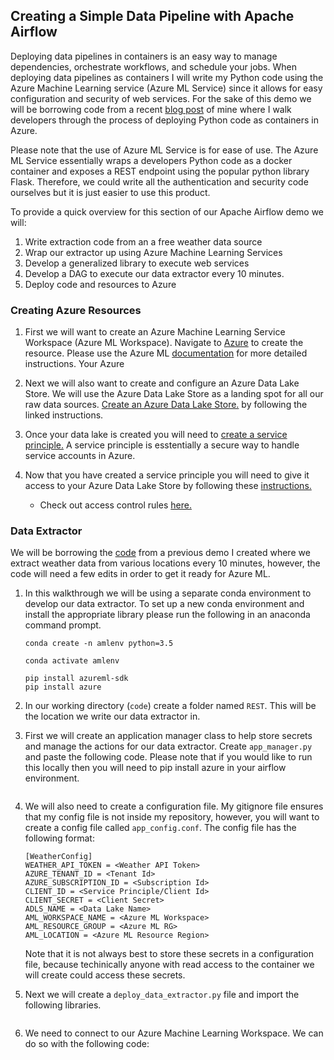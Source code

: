 ## Creating a Simple Data Pipeline with Apache Airflow

Deploying data pipelines in containers is an easy way to manage dependencies, orchestrate workflows, and schedule your jobs. When deploying data pipelines as containers I will write my Python code using the Azure Machine Learning service (Azure ML Service) since it allows for easy configuration and security of web services. For the sake of this demo we will be borrowing code from a recent [blog post](https://ryansdataspot.com/2019/03/14/data-analytics-data-engineering-and-containers/) of mine where I walk developers through the process of deploying Python code as containers in Azure. 

Please note that the use of Azure ML Service is for ease of use. The Azure ML Service essentially wraps a developers Python code as a docker container and exposes a REST endpoint using the popular python library Flask. Therefore, we could write all the authentication and security code ourselves but it is just easier to use this product.   

To provide a quick overview for this section of our Apache Airflow demo we will:
1. Write extraction code from an a free weather data source
1. Wrap our extractor up using Azure Machine Learning Services
1. Develop a generalized library to execute web services
1. Develop a DAG to execute our data extractor every 10 minutes. 
1. Deploy code and resources to Azure

### Creating Azure Resources

1. First we will want to create an Azure Machine Learning Service Workspace (Azure ML Workspace). Navigate to [Azure](https://portal.azure.com) to create the resource. Please use the Azure ML [documentation](https://docs.microsoft.com/en-us/azure/machine-learning/service/setup-create-workspace) for more detailed instructions. Your Azure 


1. Next we will also want to create and configure an Azure Data Lake Store. We will use the Azure Data Lake Store as a landing spot for all our raw data sources. [Create an Azure Data Lake Store.](https://docs.microsoft.com/en-us/azure/data-lake-store/data-lake-store-get-started-portal#create-a-data-lake-storage-gen1-account) by following the linked instructions.  

1. Once your data lake is created you will need to [create a service principle.](https://docs.microsoft.com/en-us/azure/active-directory/develop/howto-create-service-principal-portal) A service principle is esstentially a secure way to handle service accounts in Azure.   

1. Now that you have created a service principle you will need to give it access to your Azure Data Lake Store by following these [instructions.](https://docs.microsoft.com/en-us/azure/data-lake-store/data-lake-store-secure-data#filepermissions) 
    - Check out access control rules [here.](https://docs.microsoft.com/en-us/azure/data-lake-store/data-lake-store-access-control)  


### Data Extractor

We will be borrowing the [code](https://github.com/ryanchynoweth44/DataPipelinesUsingContainers/blob/master/code/application/extract_data.py) from a previous demo I created where we extract weather data from various locations every 10 minutes, however, the code will need a few edits in order to get it ready for Azure ML. 

1. In this walkthrough we will be using a separate conda environment to develop our data extractor. To set up a new conda environment and install the appropriate library please run the following in an anaconda command prompt. 
    ```
    conda create -n amlenv python=3.5

    conda activate amlenv

    pip install azureml-sdk
    pip install azure
    ```

1. In our working directory (`code`) create a folder named `REST`. This will be the location we write our data extractor in. 

1. First we will create an application manager class to help store secrets and manage the actions for our data extractor. Create `app_manager.py` and paste the following code. Please note that if you would like to run this locally then you will need to pip install azure in your airflow environment.  
    ```python
    
    ```

1. We will also need to create a configuration file. My gitignore file ensures that my config file is not inside my repository, however, you will want to create a config file called `app_config.conf`. The config file has the following format: 
    ```
    [WeatherConfig]
    WEATHER_API_TOKEN = <Weather API Token>
    AZURE_TENANT_ID = <Tenant Id>
    AZURE_SUBSCRIPTION_ID = <Subscription Id>
    CLIENT_ID = <Service Principle/Client Id>
    CLIENT_SECRET = <Client Secret>
    ADLS_NAME = <Data Lake Name>
    AML_WORKSPACE_NAME = <Azure ML Workspace>
    AML_RESOURCE_GROUP = <Azure ML RG>
    AML_LOCATION = <Azure ML Resource Region>
    ```
    Note that it is not always best to store these secrets in a configuration file, because techinically anyone with read access to the container we will create could access these secrets.  

1. Next we will create a `deploy_data_extractor.py` file and import the following libraries.
    ```python

    ```

1. We need to connect to our Azure Machine Learning Workspace. We can do so with the following code: 
    ```python


    ```


